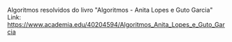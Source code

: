 Algoritmos resolvidos do livro "Algoritmos - Anita Lopes e Guto Garcia"
Link: https://www.academia.edu/40204594/Algoritmos_Anita_Lopes_e_Guto_Garcia

